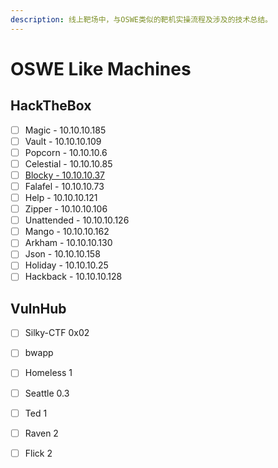 ```yaml
---
description: 线上靶场中，与OSWE类似的靶机实操流程及涉及的技术总结。
---
```


# OSWE Like Machines

## HackTheBox

* [ ] Magic - 10.10.10.185
* [ ] Vault - 10.10.10.109
* [ ] Popcorn - 10.10.10.6
* [ ] Celestial - 10.10.10.85
* [ ] [Blocky - 10.10.10.37](https://app.gitbook.com/@cha-er-mei/s/wild-growth/~/drafts/-MOpIbKM4asNnWzKItBB/oswe/oswe-like-machines/blocky-10.10.10.37)
* [ ] Falafel - 10.10.10.73
* [ ] Help - 10.10.10.121
* [ ] Zipper - 10.10.10.106
* [ ] Unattended - 10.10.10.126
* [ ] Mango - 10.10.10.162
* [ ] Arkham - 10.10.10.130
* [ ] Json - 10.10.10.158
* [ ] Holiday - 10.10.10.25
* [ ] Hackback - 10.10.10.128

## VulnHub

* [ ] Silky-CTF 0x02
* [ ] bwapp
* [ ] Homeless 1
* [ ] Seattle 0.3
* [ ] Ted 1
* [ ] Raven 2
* [ ] Flick 2

